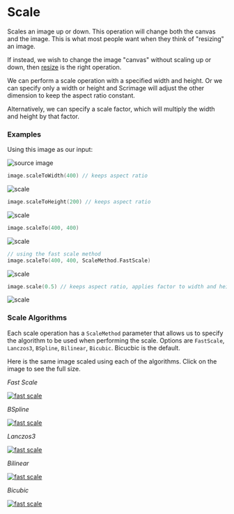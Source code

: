 Scale
=====

Scales an image up or down. This operation will change both the canvas and the image.
This is what most people want when they think of "resizing" an image.

If instead, we wish to change the image "canvas" without scaling up or down, then [resize](resize.md) is the right operation.

We can perform a scale operation with a specified width and height. Or we can specify only a width or height
and Scrimage will adjust the other dimension to keep the aspect ratio constant.

Alternatively, we can specify a scale factor, which will multiply the width and height by that factor.



### Examples

Using this image as our input:

![source image](images/input_640_360.jpg)


```kotlin
image.scaleToWidth(400) // keeps aspect ratio
```

![scale](images/scale_h200.jpg)

```kotlin
image.scaleToHeight(200) // keeps aspect ratio
```

![scale](images/scale_w400.jpg)

```kotlin
image.scaleTo(400, 400)
```

![scale](images/scale_400_400.jpg)

```kotlin
// using the fast scale method
image.scaleTo(400, 400, ScaleMethod.FastScale)
```

![scale](images/scale_400_400_fast.jpg)

```kotlin
image.scale(0.5) // keeps aspect ratio, applies factor to width and height
```

![scale](images/scale_0.5.jpg)


### Scale Algorithms

Each scale operation has a `ScaleMethod` parameter that allows us to specify the algorithm to be used when
performing the scale. Options are `FastScale`, `Lanczos3`, `BSpline`, `Bilinear`, `Bicubic`. Bicucbic is the default.

Here is the same image scaled using each of the algorithms. Click on the image to see the full size.

*Fast Scale*

[![fast scale](images/scale_fast_scale.jpg)](images/scale_fast_scale.jpg)

*BSpline*

[![fast scale](images/scale_bspline.jpg)](images/scale_bspline.jpg)

*Lanczos3*

[![fast scale](images/scale_lanczos3.jpg)](images/scale_lanczos3.jpg)

*Bilinear*

[![fast scale](images/scale_bilinear.jpg)](images/scale_bilinear.jpg)

*Bicubic*

[![fast scale](images/scale_bicubic.jpg)](images/scale_bicubic.jpg)

